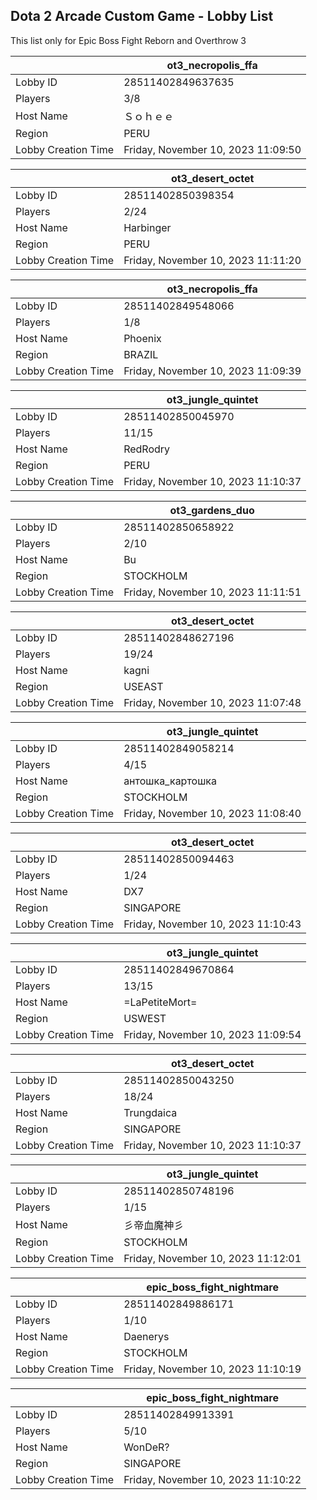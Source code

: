 ## Dota 2 Arcade Custom Game - Lobby List

This list only for Epic Boss Fight Reborn and Overthrow 3

|  | ot3_necropolis_ffa |
| ------ | ------ |
| Lobby ID | 28511402849637635 |
| Players | 3/8 |
| Host Name | Ｓｏｈｅｅ |
| Region | PERU |
| Lobby Creation Time | Friday, November 10, 2023 11:09:50 |


|  | ot3_desert_octet |
| ------ | ------ |
| Lobby ID | 28511402850398354 |
| Players | 2/24 |
| Host Name | Harbinger |
| Region | PERU |
| Lobby Creation Time | Friday, November 10, 2023 11:11:20 |


|  | ot3_necropolis_ffa |
| ------ | ------ |
| Lobby ID | 28511402849548066 |
| Players | 1/8 |
| Host Name | Phoenix |
| Region | BRAZIL |
| Lobby Creation Time | Friday, November 10, 2023 11:09:39 |


|  | ot3_jungle_quintet |
| ------ | ------ |
| Lobby ID | 28511402850045970 |
| Players | 11/15 |
| Host Name | RedRodry |
| Region | PERU |
| Lobby Creation Time | Friday, November 10, 2023 11:10:37 |


|  | ot3_gardens_duo |
| ------ | ------ |
| Lobby ID | 28511402850658922 |
| Players | 2/10 |
| Host Name | Bu |
| Region | STOCKHOLM |
| Lobby Creation Time | Friday, November 10, 2023 11:11:51 |


|  | ot3_desert_octet |
| ------ | ------ |
| Lobby ID | 28511402848627196 |
| Players | 19/24 |
| Host Name | kagni |
| Region | USEAST |
| Lobby Creation Time | Friday, November 10, 2023 11:07:48 |


|  | ot3_jungle_quintet |
| ------ | ------ |
| Lobby ID | 28511402849058214 |
| Players | 4/15 |
| Host Name | антошка_картошка |
| Region | STOCKHOLM |
| Lobby Creation Time | Friday, November 10, 2023 11:08:40 |


|  | ot3_desert_octet |
| ------ | ------ |
| Lobby ID | 28511402850094463 |
| Players | 1/24 |
| Host Name | DX7 |
| Region | SINGAPORE |
| Lobby Creation Time | Friday, November 10, 2023 11:10:43 |


|  | ot3_jungle_quintet |
| ------ | ------ |
| Lobby ID | 28511402849670864 |
| Players | 13/15 |
| Host Name | =LaPetiteMort= |
| Region | USWEST |
| Lobby Creation Time | Friday, November 10, 2023 11:09:54 |


|  | ot3_desert_octet |
| ------ | ------ |
| Lobby ID | 28511402850043250 |
| Players | 18/24 |
| Host Name | Trungdaica |
| Region | SINGAPORE |
| Lobby Creation Time | Friday, November 10, 2023 11:10:37 |


|  | ot3_jungle_quintet |
| ------ | ------ |
| Lobby ID | 28511402850748196 |
| Players | 1/15 |
| Host Name | 彡帝血魔神彡 |
| Region | STOCKHOLM |
| Lobby Creation Time | Friday, November 10, 2023 11:12:01 |


|  | epic_boss_fight_nightmare |
| ------ | ------ |
| Lobby ID | 28511402849886171 |
| Players | 1/10 |
| Host Name | Daenerys |
| Region | STOCKHOLM |
| Lobby Creation Time | Friday, November 10, 2023 11:10:19 |


|  | epic_boss_fight_nightmare |
| ------ | ------ |
| Lobby ID | 28511402849913391 |
| Players | 5/10 |
| Host Name | WonDeR? |
| Region | SINGAPORE |
| Lobby Creation Time | Friday, November 10, 2023 11:10:22 |


